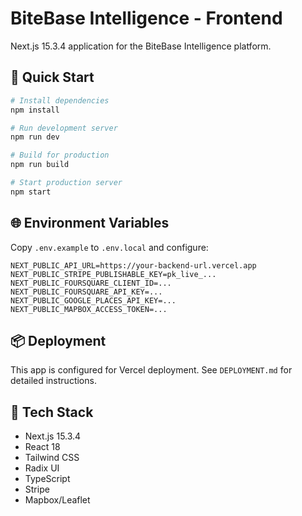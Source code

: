 # BiteBase Intelligence - Frontend

Next.js 15.3.4 application for the BiteBase Intelligence platform.

## 🚀 Quick Start

```bash
# Install dependencies
npm install

# Run development server
npm run dev

# Build for production
npm run build

# Start production server
npm start
```

## 🌐 Environment Variables

Copy `.env.example` to `.env.local` and configure:

```env
NEXT_PUBLIC_API_URL=https://your-backend-url.vercel.app
NEXT_PUBLIC_STRIPE_PUBLISHABLE_KEY=pk_live_...
NEXT_PUBLIC_FOURSQUARE_CLIENT_ID=...
NEXT_PUBLIC_FOURSQUARE_API_KEY=...
NEXT_PUBLIC_GOOGLE_PLACES_API_KEY=...
NEXT_PUBLIC_MAPBOX_ACCESS_TOKEN=...
```

## 📦 Deployment

This app is configured for Vercel deployment. See `DEPLOYMENT.md` for detailed instructions.

## 🔧 Tech Stack

- Next.js 15.3.4
- React 18
- Tailwind CSS
- Radix UI
- TypeScript
- Stripe
- Mapbox/Leaflet
